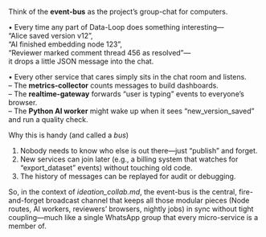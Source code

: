 Think of the **event-bus** as the project’s group-chat for computers.

• Every time any part of Data-Loop does something interesting—  
  “Alice saved version v12”,  
  “AI finished embedding node 123”,  
  “Reviewer marked comment thread 456 as resolved”—  
  it drops a little JSON message into the chat.

• Every other service that cares simply sits in the chat room and listens.  
  – The **metrics-collector** counts messages to build dashboards.  
  – The **realtime-gateway** forwards “user is typing” events to everyone’s browser.  
  – The **Python AI worker** might wake up when it sees “new_version_saved” and run a quality check.

Why this is handy (and called a *bus*)  
1. Nobody needs to know who else is out there—just “publish” and forget.  
2. New services can join later (e.g., a billing system that watches for “export_dataset” events) without touching old code.  
3. The history of messages can be replayed for audit or debugging.

So, in the context of *ideation_collab.md*, the event-bus is the central, fire-and-forget broadcast channel that keeps all those modular pieces (Node routes, AI workers, reviewers’ browsers, nightly jobs) in sync without tight coupling—much like a single WhatsApp group that every micro-service is a member of.
